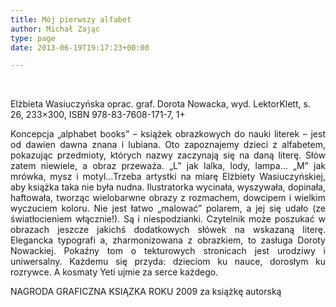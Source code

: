 ```yaml
---
title: Mój pierwszy alfabet
author: Michał Zając
type: page
date: 2013-06-19T19:17:23+00:00

---
```

&nbsp;

Elżbieta Wasiuczyńska oprac. graf. Dorota Nowacka, wyd. LektorKlett, s. 26, 233&#215;300, ISBN 978-83-7608-171-7, 1+

<p style="text-align: justify;">
  Koncepcja „alphabet books” – książek obrazkowych do nauki literek – jest od dawien dawna znana i lubiana. Oto zapoznajemy dzieci z alfabetem, pokazując przedmioty, których nazwy zaczynają się na daną literę. Słów zatem niewiele, a obraz przeważa. „L” jak lalka, lody, lampa… „M” jak mrówka, mysz i motyl…Trzeba artystki na miarę Elżbiety Wasiuczyńskiej, aby książka taka nie była nudna. Ilustratorka wycinała, wyszywała, dopinała, haftowała, tworząc wielobarwne obrazy z rozmachem, dowcipem i wielkim wyczuciem koloru. Nie jest łatwo „malować” polarem, a jej się udało (ze światłocieniem włącznie!). Są i niespodzianki. Czytelnik może poszukać w obrazach jeszcze jakichś dodatkowych słówek na wskazaną literę. Elegancka typografi a, zharmonizowana z obrazkiem, to zasługa Doroty Nowackiej. Pokaźny tom o tekturowych stronicach jest urodziwy i uniwersalny. Każdemu się przyda: dzieciom ku nauce, dorosłym ku rozrywce. A kosmaty Yeti ujmie za serce każdego.
</p>

NAGRODA GRAFICZNA KSIĄZKA ROKU 2009 za książkę autorską
